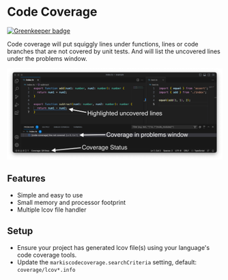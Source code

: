 # Code Coverage

[![Greenkeeper badge](https://badges.greenkeeper.io/markis/vscode-code-coverage.svg)](https://greenkeeper.io/)

Code coverage will put squiggly lines under functions, lines or code branches that are not covered by unit tests. And will list the uncovered lines under the problems window.

![Demo](images/demo.png)

## Features

* Simple and easy to use
* Small memory and processor footprint
* Multiple lcov file handler

## Setup

* Ensure your project has generated lcov file(s) using your language's code coverage tools.
* Update the `markiscodecoverage.searchCriteria` setting, default: `coverage/lcov*.info`
